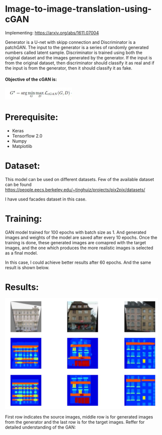 # Image-to-image-translation-using-cGAN
Implementing: https://arxiv.org/abs/1611.07004

Generator is a U-net with skipp connection and Discriminator is a patchGAN. The input to the generator is a series of randomly generated numbers called latent sample. Discriminator is trained using both the original dataset and the images generated by the generator. If the input is from the original dataset, then discriminator should classify it as real and if the input is from the generator, then it should classify it as fake. 

#### Objective of the cGAN is:
![](Images/objective.JPG)

# Prerequisite:
* Keras
* Tensorflow 2.0
* Numpy
* Matplotlib

# Dataset:
This model can be used on different datasets. Few of the available dataset can be found https://people.eecs.berkeley.edu/~tinghuiz/projects/pix2pix/datasets/ 

I have used facades dataset in this case.

# Training:
GAN model trained for 100 epochs with batch size as 1. And generated images and weights of the model are saved after every 10 epochs. Once the training is done, these generated images are comapred with the target images, and the one which produces the more realistic images is selected as a final model. 

In this case, I could achieve better results after 60 epochs. And the same result is shown below.

# Results:
![](Images/facades.JPG)

First row indicates the source images, middle row is for generated images from the generator and the last row is for the target images.
Reffer for detailed understanding of the GAN: 
